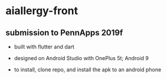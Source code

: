 # aiallergy-front

## submission to PennApps 2019f

* built with flutter and dart
* designed on Android Studio with OnePlus 5t; Android 9

* to install, clone repo, and install the apk to an android phone